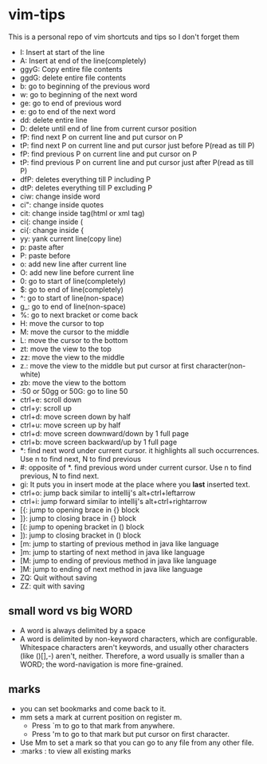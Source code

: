 # vim-tips
This is a personal repo of vim shortcuts and tips so I don't forget them

* I: Insert at start of the line
* A: Insert at end of the line(completely)
* ggyG: Copy entire file contents
* ggdG: delete entire file contents
* b: go to beginning of the previous word
* w: go to beginning of the next word
* ge: go to end of previous word
* e: go to end of the next word
* dd: delete entire line
* D: delete until end of line from current cursor position
* fP: find next P on current line and put cursor on P
* tP: find next P on current line and put cursor just before P(read as till P)
* fP: find previous P on current line and put cursor on P
* tP: find previous P on current line and put cursor just after P(read as till P)
* dfP: deletes everything till P including P
* dtP: deletes everything till P excluding P
* ciw: change inside word
* ci": change inside quotes
* cit: change inside tag(html or xml tag)
* ci(: change inside (
* ci{: change inside {
* yy: yank current line(copy line)
* p: paste after
* P: paste before
* o: add new line after current line
* O: add new line before current line
* 0: go to start of line(completely)
* $: go to end of line(completely)
* ^: go to start of line(non-space)
* g_: go to end of line(non-space)
* %: go to next bracket or come back 
* H: move the cursor to top
* M: move the cursor to the middle
* L: move the cursor to the bottom
* zt: move the view to the top
* zz: move the view to the middle
* z.: move the view to the middle but put cursor at first character(non-white)
* zb: move the view to the bottom
* :50 or 50gg or 50G: go to line 50
* ctrl+e: scroll down
* ctrl+y: scroll up
* ctrl+d: move screen down by half
* ctrl+u: move screen up by half
* ctrl+d: move screen downward/down by 1 full page
* ctrl+b: move screen backward/up by 1 full page
* *: find next word under current cursor. it highlights all such occurrences. Use n to find next, N to find previous
* #: opposite of *. find previous word under current cursor. Use n to find previous, N to find next.
* gi: It puts you in insert mode at the place where you **last** inserted text.
* ctrl+o: jump back similar to intellij's alt+ctrl+leftarrow
* ctrl+i: jump forward similar to intellij's alt+ctrl+rightarrow
* [{: jump to opening brace in {} block
* ]}: jump to closing brace in {} block
* [(: jump to opening bracket in () block
* ]): jump to closing bracket in () block
* [m: jump to starting of previous method in java like language
* ]m: jump to starting of next method in java like language
* [M: jump to ending of previous method in java like language
* ]M: jump to ending of next method in java like language
* ZQ: Quit without saving
* ZZ: quit with saving


small word vs big WORD
-----------------------
* A word is always delimited by a space
* A word is delimited by non-keyword characters, which are configurable. Whitespace characters aren't keywords, and usually other characters (like ()[],-) aren't, neither. 
  Therefore, a word usually is smaller than a WORD; the word-navigation is more fine-grained.

marks
-----
* you can set bookmarks and come back to it.
* mm sets a mark at current position on register m. 
    - Press `m to go to that mark from anywhere.
    - Press 'm to go to that mark but put cursor on first character.
* Use Mm to set a mark so that you can go to any file from any other file.
* :marks : to view all existing marks
